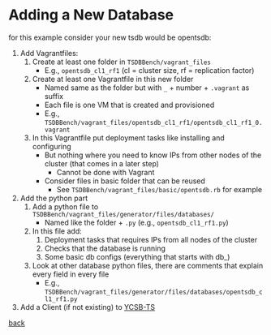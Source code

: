 # Adding a New Database
for this example consider your new tsdb would be opentsdb:
1. Add Vagrantfiles:
    1. Create at least one folder in `TSDBBench/vagrant_files`
        * E.g., `opentsdb_cl1_rf1` (cl = cluster size, rf = replication factor)
    2. Create at least one Vagrantfile in this new folder
        * Named same as the folder but with `_` + number + `.vagrant` as suffix
        * Each file is one VM that is created and provisioned
        * E.g., `TSDBBench/vagrant_files/opentsdb_cl1_rf1/opentsdb_cl1_rf1_0.vagrant`
    3. In this Vagrantfile put deployment tasks like installing and configuring
        * But nothing where you need to know IPs from other nodes of the cluster (that comes in a later step)
            * Cannot be done with Vagrant
        * Consider files in basic folder that can be reused
            * See `TSDBBench/vagrant_files/basic/opentsdb.rb` for example
2. Add the python part
    1. Add a python file to `TSDBBench/vagrant_files/generator/files/databases/`
        * Named like the folder + `.py` (e.g., `opentsdb_cl1_rf1.py`)
    2. In this file add:
        1. Deployment tasks that requires IPs from all nodes of the cluster
        2. Checks that the database is running
        3. Some basic db configs (everything that starts with db_)
    3. Look at other database python files, there are comments that explain every field in every file
        * E.g., `TSDBBench/vagrant_files/generator/files/databases/opentsdb_cl1_rf1.py`
3. Add a Client (if not existing) to [YCSB-TS](https://github.com/TSDBBench/YCSB-TS)

[back](../)
